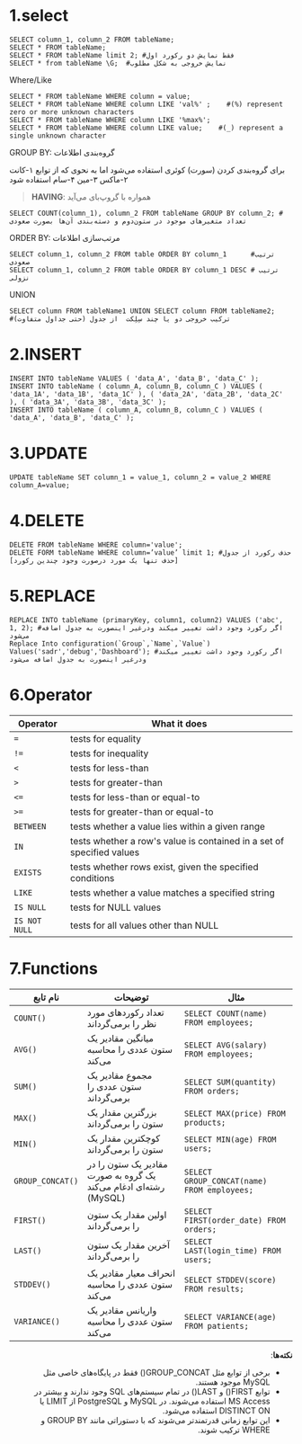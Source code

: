 # 1.select

```shell
SELECT column_1, column_2 FROM tableName;
SELECT * FROM tableName;
SELECT * FROM tableName limit 2; #فقط نمایش دو رکورد اول
SELECT * from tableName \G;  #نمایش خروجی به شکل مطلوب
```

Where/Like

```shell
SELECT * FROM tableName WHERE column = value;
SELECT * FROM tableName WHERE column LIKE 'val%' ;    #(%) represent zero or more unknown characters
SELECT * FROM tableName WHERE column LIKE '%max%';
SELECT * FROM tableName WHERE column LIKE value;    #(_) represent a single unknown character
```

GROUP BY: گروه‌بندی اطلاعات

برای گروه‌بندی کردن (سورت) کوئری استفاده می‌شود اما به نحوی که از توابع ۱-کانت ۲-ماکس ۳-مین ۴-سام استفاده شود

> **HAVING**: همواره با گروپ‌بای می‌آید

```shell
SELECT COUNT(column_1), column_2 FROM tableName GROUP BY column_2; # تعداد متغیرهای موجود در ستون‌دوم و دسته‌بندی آن‌ها بصورت صعودی
```

ORDER BY: مرتب‌سازی اطلاعات

```shell
SELECT column_1, column_2 FROM table ORDER BY column_1      #ترتیب صعودی
SELECT column_1, column_2 FROM table ORDER BY column_1 DESC # ترتیب نزولی

```

UNION

```shell
SELECT column FROM tableName1 UNION SELECT column FROM tableName2; #ترکیب خروجی دو یا چند سِلِکت  از جدول (حتی جداول‌ متفاوت)
```

# 2.INSERT

```shell
INSERT INTO tableName VALUES ( 'data_A', 'data_B', 'data_C' );
INSERT INTO tableName ( column_A, column_B, column_C ) VALUES ( 'data_1A', 'data_1B', 'data_1C' ), ( 'data_2A', 'data_2B', 'data_2C' ), ( 'data_3A', 'data_3B', 'data_3C' );
INSERT INTO tableName ( column_A, column_B, column_C ) VALUES ( 'data_A', 'data_B', 'data_C' );
```

# 3.UPDATE

```shell
UPDATE tableName SET column_1 = value_1, column_2 = value_2 WHERE column_A=value;

```

# 4.DELETE

```shell
DELETE FROM tableName WHERE column='value';
DELETE FORM tableName WHERE column=’value’ limit 1; #حذف رکورد از جدول [حذف تنها یک مورد درصورت وجود چندین رکورد]
```

# 5.REPLACE

```shell
REPLACE INTO tableName (primaryKey, column1, column2) VALUES ('abc', 1, 2); #اگر رکورد وجود داشت تغییر میکند ودرغیر اینصورت به جدول اضافه می‌شود
Replace Into configuration(`Group`,`Name`,`Value`) Values('sadr','debug','Dashboard'); #اگر رکورد وجود داشت تغییر میکند ودرغیر اینصورت به جدول اضافه می‌شود
```

# 6.Operator

| Operator      | What it does                                                          |
|---------------|-----------------------------------------------------------------------|
| `=`           | tests for equality                                                    |
| `!=`          | tests for inequality                                                  |
| `<`           | tests for less-than                                                   |
| `>`           | tests for greater-than                                                |
| `<=`          | tests for less-than or equal-to                                       |
| `>=`          | tests for greater-than or equal-to                                    |
| `BETWEEN`     | tests whether a value lies within a given range                       |
| `IN`          | tests whether a row's value is contained in a set of specified values |
| `EXISTS`      | tests whether rows exist, given the specified conditions              |
| `LIKE`        | tests whether a value matches a specified string                      |
| `IS NULL`     | tests for NULL values                                                 |
| `IS NOT NULL` | tests for all values other than NULL                                  |

# 7.Functions

| نام تابع         | توضیحات                                                           | مثال                                        |
|------------------|-------------------------------------------------------------------|---------------------------------------------|
| `COUNT()`        | تعداد رکوردهای مورد نظر را برمی‌گرداند                            | `SELECT COUNT(name) FROM employees;`        |
| `AVG()`          | میانگین مقادیر یک ستون عددی را محاسبه می‌کند                      | `SELECT AVG(salary) FROM employees;`        |
| `SUM()`          | مجموع مقادیر یک ستون عددی را برمی‌گرداند                          | `SELECT SUM(quantity) FROM orders;`         |
| `MAX()`          | بزرگترین مقدار یک ستون را برمی‌گرداند                             | `SELECT MAX(price) FROM products;`          |
| `MIN()`          | کوچکترین مقدار یک ستون را برمی‌گرداند                             | `SELECT MIN(age) FROM users;`               |
| `GROUP_CONCAT()` | مقادیر یک ستون را در یک گروه به صورت رشته‌ای ادغام می‌کند (MySQL) | `SELECT GROUP_CONCAT(name) FROM employees;` |
| `FIRST()`        | اولین مقدار یک ستون را برمی‌گرداند                                | `SELECT FIRST(order_date) FROM orders;`     |
| `LAST()`         | آخرین مقدار یک ستون را برمی‌گرداند                                | `SELECT LAST(login_time) FROM users;`       |
| `STDDEV()`       | انحراف معیار مقادیر یک ستون عددی را محاسبه می‌کند                 | `SELECT STDDEV(score) FROM results;`        |
| `VARIANCE()`     | واریانس مقادیر یک ستون عددی را محاسبه می‌کند                      | `SELECT VARIANCE(age) FROM patients;`       |

<div style="direction:rtl">

**نکته‌ها**:

* برخی از توابع مثل GROUP_CONCAT() فقط در پایگاه‌های خاصی مثل MySQL موجود هستند.
* توابع FIRST() و LAST() در تمام سیستم‌های SQL وجود ندارند و بیشتر در MS Access استفاده می‌شوند. در MySQL و PostgreSQL از LIMIT یا DISTINCT ON استفاده می‌شود.
* این توابع زمانی قدرتمندتر می‌شوند که با دستوراتی مانند GROUP BY و WHERE ترکیب شوند.

</div>
